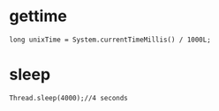 # gettime

    long unixTime = System.currentTimeMillis() / 1000L;

# sleep

    Thread.sleep(4000);//4 seconds
